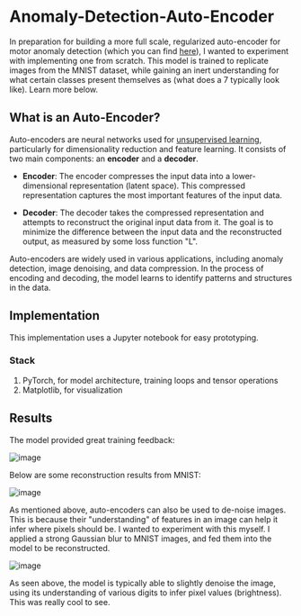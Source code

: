 # Anomaly-Detection-Auto-Encoder

In preparation for building a more full scale, regularized auto-encoder for motor anomaly detection (which you can find [here](https://github.com/conjeevaram/Anomaly-Detection-Auto-Encoder)), I wanted to experiment with implementing one from scratch. This model is trained to replicate images from the MNIST dataset, while gaining an inert understanding for what certain classes present themselves as (what does a 7 typically look like). Learn more below.

## What is an Auto-Encoder?
Auto-encoders are neural networks used for [unsupervised learning](https://cloud.google.com/discover/what-is-unsupervised-learning), particularly for dimensionality reduction and feature learning. It consists of two main components: an **encoder** and a **decoder**.

- **Encoder**: The encoder compresses the input data into a lower-dimensional representation (latent space). This compressed representation captures the most important features of the input data.
    
- **Decoder**: The decoder takes the compressed representation and attempts to reconstruct the original input data from it. The goal is to minimize the difference between the input data and the reconstructed output, as measured by some loss function "L". 
    

Auto-encoders are widely used in various applications, including anomaly detection, image denoising, and data compression. In the process of encoding and decoding, the model learns to  identify patterns and structures in the data.

## Implementation
This implementation uses a Jupyter notebook for easy prototyping.
### Stack
1. PyTorch, for model architecture, training loops and tensor operations
2. Matplotlib, for visualization

## Results
The model provided great training feedback:

![image](https://github.com/user-attachments/assets/ad688530-9157-4461-9a12-37a83586d0f3)


Below are some reconstruction results from MNIST:

![image](https://github.com/user-attachments/assets/c0358750-a181-41d1-a7e4-0052953d4178)


As mentioned above, auto-encoders can also be used to de-noise images. This is because their "understanding" of features in an image can help it infer where pixels should be. I wanted to experiment with this myself. I applied a strong Gaussian blur to MNIST images, and fed them into the model to be reconstructed. 

![image](https://github.com/user-attachments/assets/067c17b2-6547-4a27-bdcc-dfbe93d3a722)

As seen above, the model is typically able to slightly denoise the image, using its understanding of various digits to infer pixel values (brightness). This was really cool to see.

